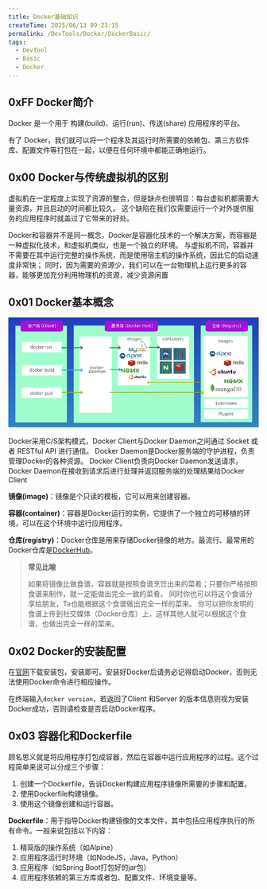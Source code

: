 ```yaml
---
title: Docker基础知识
createTime: 2025/06/13 09:23:15
permalink: /DevTools/Docker/DockerBasic/
tags:
  - DevTool
  - Basic
  - Docker
---
```


## 0xFF Docker简介

Docker 是一个用于 构建(build)、运行(run)、传送(share) 应用程序的平台。

有了 Docker，我们就可以将一个程序及其运行时所需要的依赖包、第三方软件库、配置文件等打包在一起，以便在任何环境中都能正确地运行。

## 0x00 Docker与传统虚拟机的区别

虚拟机在一定程度上实现了资源的整合，但是缺点也很明显：每台虚拟机都需要大量资源，并且启动的时间都比较久。
这个缺陷在我们仅需要运行一个对外提供服务的应用程序时就盖过了它带来的好处。

Docker和容器并不是同一概念，Docker是容器化技术的一个解决方案，而容器是一种虚拟化技术，和虚拟机类似，也是一个独立的环境。
与虚拟机不同，容器并不需要在其中运行完整的操作系统，而是使用宿主机的操作系统，因此它的启动速度非常快；
同时，因为需要的资源少，我们可以在一台物理机上运行更多的容器，能够更加充分利用物理机的资源，减少资源闲置

## 0x01 Docker基本概念

![Docker架构](/images/开发工具/Docker/Docker架构.png)

Docker采用C/S架构模式，Docker Client与Docker Daemon之间通过 Socket 或者 RESTful API 进行通信。
Docker Daemon是Docker服务端的守护进程，负责管理Docker的各种资源。
Docker Client负责向Docker Daemon发送请求，Docker Daemon在接收到请求后进行处理并返回服务端的处理结果给Docker Client

**镜像(image)**：镜像是个只读的模板，它可以用来创建容器。

**容器(container)**：容器是Docker运行的实例，它提供了一个独立的可移植的环境，可以在这个环境中运行应用程序。

**仓库(registry)**：Docker仓库是用来存储Docker镜像的地方。最流行、最常用的Docker仓库是[DockerHub](https://www.docker.com/products/docker-hub/)。

> **常见比喻**
> 
> 如果将镜像比做食谱，容器就是按照食谱烹饪出来的菜肴；只要你严格按照食谱来制作，就一定能做出完全一致的菜肴。
> 同时你也可以将这个食谱分享给朋友，Ta也能根据这个食谱做出完全一样的菜来。
> 你可以把你发明的食谱上传到社交媒体（Docker仓库）上，这样其他人就可以根据这个食谱，也做出完全一样的菜来。

## 0x02 Docker的安装配置

在[官网](https://www.docker.com)下载安装包，安装即可。安装好Docker后请务必记得启动Docker，否则无法使用Docker命令进行相应操作。

在终端输入`docker version`，若返回了Client 和Server 的版本信息则视为安装Docker成功，否则请检查是否启动Docker程序。

## 0x03 容器化和Dockerfile

顾名思义就是将应用程序打包成容器，然后在容器中运行应用程序的过程。这个过程简单来说可以分成三个步骤：
1. 创建一个Dockerfile，告诉Docker构建应用程序镜像所需要的步骤和配置。
2. 使用Dockerfile构建镜像。
3. 使用这个镜像创建和运行容器。

**Dockerfile**：用于指导Docker构建镜像的文本文件，其中包括应用程序执行的所有命令。一般来说包括以下内容：
1. 精简版的操作系统（如Alpine）
2. 应用程序运行时环境（如NodeJS，Java，Python）
3. 应用程序（如Spring Boot打包好的jar包）
4. 应用程序依赖的第三方库或者包、配置文件、环境变量等。